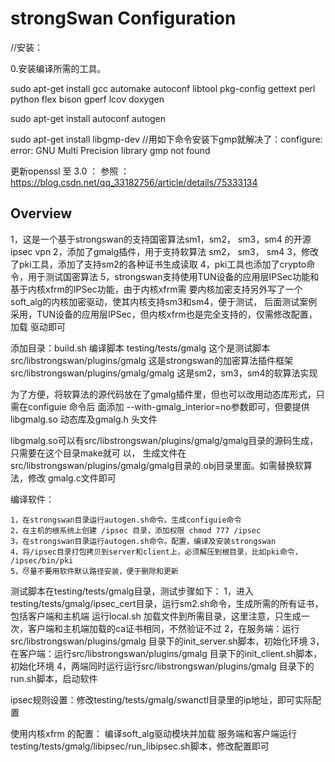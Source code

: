 ﻿# strongSwan Configuration #
 
 //安装：
 
0.安装编译所需的工具。

sudo apt-get install gcc automake autoconf libtool pkg-config gettext perl python flex bison gperf lcov doxygen

sudo apt-get install autoconf autogen

sudo apt-get install libgmp-dev  //用如下命令安装下gmp就解决了：configure: error: GNU Multi Precision library gmp not found

更新openssl 至 3.0 ：
参照 ：https://blog.csdn.net/qq_33182756/article/details/75333134


## Overview ##

1，这是一个基于strongswan的支持国密算法sm1，sm2， sm3，sm4 的开源ipsec vpn
2，添加了gmalg插件，用于支持软算法 sm2， sm3， sm4
3，修改了pki工具，添加了支持sm2的各种证书生成读取
4，pki工具也添加了crypto命令，用于测试国密算法
5，strongswan支持使用TUN设备的应用层IPSec功能和基于内核xfrm的IPSec功能，由于内核xfrm需
   要内核加密支持另外写了一个soft_alg的内核加密驱动，使其内核支持sm3和sm4，便于测试，
   后面测试案例采用，TUN设备的应用层IPSec，但内核xfrm也是完全支持的，仅需修改配置，加载
   驱动即可

添加目录：build.sh  编译脚本
          testing/tests/gmalg 这个是测试脚本
          src/libstrongswan/plugins/gmalg 这是strongswan的加密算法插件框架
	        src/libstrongswan/plugins/gmalg/gmalg 这是sm2，sm3，sm4的软算法实现

  为了方便，将软算法的源代码放在了gmalg插件里，但也可以改用动态库形式，只需在configuie 命令后
面添加 --with-gmalg_interior=no参数即可，但要提供libgmalg.so 动态库及gmalg.h 头文件

   libgmalg.so可以有src/libstrongswan/plugins/gmalg/gmalg目录的源码生成，只需要在这个目录make就可
以， 生成文件在src/libstrongswan/plugins/gmalg/gmalg目录的.obj目录里面。如需替换软算法，修改
gmalg.c文件即可

编译软件：

    1，在strongswan目录运行autogen.sh命令。生成configuie命令
    2，在主机的根系统上创建 /ipsec 目录，添加权限 chmod 777 /ipsec
    3，在strongswan目录运行autogen.sh命令。配置，编译及安装strongswan
    4，将/ipsec目录打包拷贝到server和client上，必须解压到根目录，比如pki命令， /ipsec/bin/pki
    5，尽量不要用软件默认路径安装，便于删除和更新

测试脚本在testing/tests/gmalg目录，测试步骤如下：
   1，进入testing/tests/gmalg/ipsec_cert目录，运行sm2.sh命令，生成所需的所有证书，包括客户端和主机端
       运行local.sh 加载文件到所需目录，这里注意，只生成一次，客户端和主机端加载的ca证书相同，不然验证不过
   2，在服务端：运行src/libstrongswan/plugins/gmalg 目录下的init_server.sh脚本，初始化环境
   3，在客户端：运行src/libstrongswan/plugins/gmalg 目录下的init_client.sh脚本，初始化环境
   4，两端同时运行运行src/libstrongswan/plugins/gmalg 目录下的run.sh脚本，启动软件

ipsec规则设置：修改testing/tests/gmalg/swanctl目录里的ip地址，即可实际配置

使用内核xfrm 的配置：
  编译soft_alg驱动模块并加载
  服务端和客户端运行testing/tests/gmalg/libipsec/run_libipsec.sh脚本，修改配置即可
